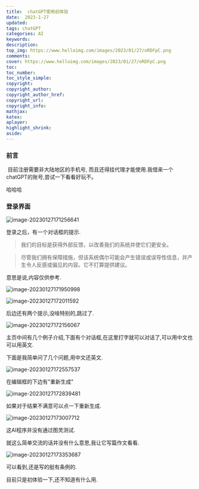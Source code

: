 ```yaml
---
title:  chatGPT使用初体验
date:  2023-1-27
updated:  
tags: chatGPT
categories: AI
keywords:
description:
top_img: https://www.helloimg.com/images/2023/01/27/oRDFpC.png
comments: 
cover: https://www.helloimg.com/images/2023/01/27/oRDFpC.png
toc:
toc_number:
toc_style_simple:
copyright:
copyright_author:
copyright_author_href:
copyright_url:
copyright_info:
mathjax:
katex:
aplayer:
highlight_shrink:
aside:
---
```


### 前言

​	目前注册需要非大陆地区的手机号, 而且还得挂代理才能使用.我借来一个chatGPT的账号,尝试一下看看好玩不。

哈哈哈

### 登录界面

![image-20230127171256641](https://gcore.jsdelivr.net/gh/jth445600/picgo@master/img/image-20230127171256641.png)

登录之后，有一个对话框的提示.

> 我们的目标是获得外部反馈，以改善我们的系统并使它们更安全。

> 尽管我们拥有保障措施，但该系统偶尔可能会产生错误或误导性信息，并产生令人反感或偏见的内容。它不打算提供建议。

意思是说,内容仅供参考.

![image-20230127171950998](https://gcore.jsdelivr.net/gh/jth445600/picgo@master/img/image-20230127171950998.png)

![image-20230127172011592](https://gcore.jsdelivr.net/gh/jth445600/picgo@master/img/image-20230127172011592.png)

后边还有两个提示,没啥特别的,跳过了.

![image-20230127172156067](https://gcore.jsdelivr.net/gh/jth445600/picgo@master/img/image-20230127172156067.png)

主页中间有几个例子介绍,下面有个对话框,在这里打字就可以对话了,可以用中文也可以用英文.

下面是我简单问了几个问题,用中文还英文.

![image-20230127172557537](https://gcore.jsdelivr.net/gh/jth445600/picgo@master/img/image-20230127172557537.png)

在编辑框的下边有"重新生成"

![image-20230127172839481](https://gitee.com/jth445600/picgo/raw/master/img/image-20230127172839481.png)

如果对于结果不满意可以点一下重新生成.

![image-20230127173007712](https://gcore.jsdelivr.net/gh/jth445600/picgo@master/img/image-20230127173007712.png)

这AI程序并没有通过图灵测试.

就这么简单交流的话并没有什么意思,我让它写篇作文看看.

![image-20230127173353687](https://gcore.jsdelivr.net/gh/jth445600/picgo@master/img/image-20230127173353687.png)

可以看到,还是写的挺有条例的.

目前只是初体验一下,还不知道有什么用.
